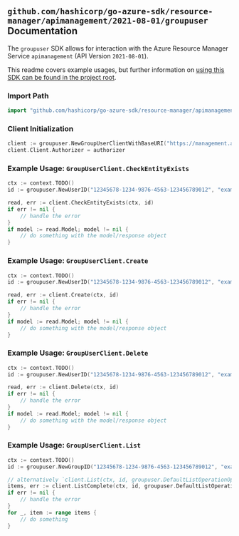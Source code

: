 
## `github.com/hashicorp/go-azure-sdk/resource-manager/apimanagement/2021-08-01/groupuser` Documentation

The `groupuser` SDK allows for interaction with the Azure Resource Manager Service `apimanagement` (API Version `2021-08-01`).

This readme covers example usages, but further information on [using this SDK can be found in the project root](https://github.com/hashicorp/go-azure-sdk/tree/main/docs).

### Import Path

```go
import "github.com/hashicorp/go-azure-sdk/resource-manager/apimanagement/2021-08-01/groupuser"
```


### Client Initialization

```go
client := groupuser.NewGroupUserClientWithBaseURI("https://management.azure.com")
client.Client.Authorizer = authorizer
```


### Example Usage: `GroupUserClient.CheckEntityExists`

```go
ctx := context.TODO()
id := groupuser.NewUserID("12345678-1234-9876-4563-123456789012", "example-resource-group", "serviceValue", "userIdValue")

read, err := client.CheckEntityExists(ctx, id)
if err != nil {
	// handle the error
}
if model := read.Model; model != nil {
	// do something with the model/response object
}
```


### Example Usage: `GroupUserClient.Create`

```go
ctx := context.TODO()
id := groupuser.NewUserID("12345678-1234-9876-4563-123456789012", "example-resource-group", "serviceValue", "userIdValue")

read, err := client.Create(ctx, id)
if err != nil {
	// handle the error
}
if model := read.Model; model != nil {
	// do something with the model/response object
}
```


### Example Usage: `GroupUserClient.Delete`

```go
ctx := context.TODO()
id := groupuser.NewUserID("12345678-1234-9876-4563-123456789012", "example-resource-group", "serviceValue", "userIdValue")

read, err := client.Delete(ctx, id)
if err != nil {
	// handle the error
}
if model := read.Model; model != nil {
	// do something with the model/response object
}
```


### Example Usage: `GroupUserClient.List`

```go
ctx := context.TODO()
id := groupuser.NewGroupID("12345678-1234-9876-4563-123456789012", "example-resource-group", "serviceValue", "groupIdValue")

// alternatively `client.List(ctx, id, groupuser.DefaultListOperationOptions())` can be used to do batched pagination
items, err := client.ListComplete(ctx, id, groupuser.DefaultListOperationOptions())
if err != nil {
	// handle the error
}
for _, item := range items {
	// do something
}
```
